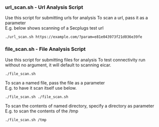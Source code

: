 ### url_scan.sh - Url Analysis Script
Use this script for submitting urls for analysis
To scan a url, pass it as a parameter  
E.g. below shows scanning of a Secplugs test url
```console
./url_scan.sh https://example.com/?param=e81e043973f21d036e39fe
```
### file_scan.sh - File Analysis Script
Use this script for submitting files for analysis
To test connectivity run without no argument, it will default to scanning eicar.  
```console
./file_scan.sh
```
To scan a named file, pass the file as a parameter  
E.g. to have it scan itself use below.
```console
./file_scan.sh ./file_scan.sh
```
To scan the contents of named directory, specify a directory as parameter
E.g. to scan the contents of the /tmp
```console
./file_scan.sh /tmp
```

